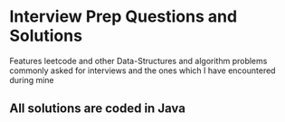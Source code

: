 # Interview Prep Questions and Solutions
Features leetcode and other Data-Structures and algorithm problems commonly asked for interviews and the ones which I have encountered during mine

## All solutions are coded in Java
